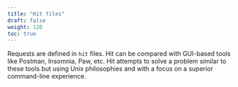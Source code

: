 ```yaml
---
title: "Hit files"
draft: false
weight: 120
toc: true
---
```


Requests are defined in `hit` files.
Hit can be compared with GUI-based tools like Postman, Insomnia, Paw, etc.
Hit attempts to solve a problem similar to these tools but using Unix
philosophies and with a focus on a superior command-line experience.
